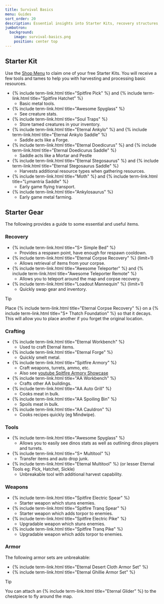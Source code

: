 ```yaml
---
title: Survival Basics
menu: Guides
sort_order: 20
description: Essential insights into Starter Kits, recovery structures, early crafting, and key tools for success.
jumbotron:
  background:
    image: survival-basics.png
    position: center top
---
```


## Starter Kit

Use the [Shop Menu](../shop-menu) to claim one of your free Starter Kits. You will receive a few tools and tames to help you with harvesting and processing basic resources.

- {% include term-link.html title="Spitfire Pick" %} and {% include term-link.html title="Spitfire Hatchet" %}
  - Basic metal tools.
- {% include term-link.html title="Awesome Spyglass" %}
  - See creature stats.
- {% include term-link.html title="Soul Traps" %}
  - Store tamed creatures in your inventory.
- {% include term-link.html title="Eternal Ankylo" %} and {% include term-link.html title="Eternal Ankylo Saddle" %}
  - Saddle acts like a Forge.
- {% include term-link.html title="Eternal Doedicurus" %} and {% include term-link.html title="Eternal Doedicurus Saddle" %}
  - Saddle acts like a Mortar and Pestle
- {% include term-link.html title="Eternal Stegosaurus" %} and {% include term-link.html title="Eternal Stegosaurus Saddle" %}
  - Harvests additional resource types when gathering resources.
- {% include term-link.html title="Moth" %} and {% include term-link.html title="Lymantria Saddle" %}
  - Early game flying transport.
- {% include term-link.html title="Ankylosaurus" %}
  - Early game metal farming.

## Starter Gear

The following provides a guide to some essential and useful items.

### Recovery

- {% include term-link.html title="S+ Simple Bed" %}
  - Provides a respawn point, have enough for respawn cooldown.
- {% include term-link.html title="Eternal Corpse Recovery" %} (limit=1)
  - Allows retrieval of items from your corpse.
- {% include term-link.html title="Awesome Teleporter" %} and {% include term-link.html title="Awesome Teleporter Remote" %}
  - Allows you to teleport around the map and corpse recovery.
- {% include term-link.html title="Loadout Mannequin" %} (limit=1)
  - Quickly swap gear and inventory.
  
<div class="markdown-alert markdown-alert-tip">
<p class="markdown-alert-title">Tip</p>
<p>Place {% include term-link.html title="Eternal Corpse Recovery" %} on a {% include term-link.html title="S+ Thatch Foundation" %} so that it decays.  This will allow you to place another if you forget the original location.</p>
</div>

### Crafting

- {% include term-link.html title="Eternal Workbench" %}
  - Used to craft Eternal items.
- {% include term-link.html title="Eternal Forge" %}
  - Quickly smelt metal.
- {% include term-link.html title="Spitfire Armory" %}
  - Craft weapons, turrets, ammo, etc.
  - Also see [youtube Spitfire Armory Showcase](https://www.youtube.com/watch?v=Naniu1xnSMQ)
- {% include term-link.html title="AA Workbench" %}
  - Crafts other AA buildings.
- {% include term-link.html title="AA Auto Grill" %}
  - Cooks meat in bulk.
- {% include term-link.html title="AA Spoiling Bin" %}
  - Spoils meat in bulk.
- {% include term-link.html title="AA Cauldron" %}
  - Cooks recipes quickly (eg Mindwipe).

### Tools

- {% include term-link.html title="Awesome Spyglass" %}
  - Allows you to easily see dinos stats as well as outlining dinos players and turrets.
- {% include term-link.html title="S+ Multitool" %}
  - Transfer items and auto drop junk.
- {% include term-link.html title="Eternal Multitool" %} (or lesser Eternal Tools eg: Pick, Hatchet, Sickle)
  - Unbreakable tool with additional harvest capability.

### Weapons

- {% include term-link.html title="Spitfire Electric Spear" %}
  - Starter weapon which stuns enemies.
- {% include term-link.html title="Spitfire Tranq Spear" %}
  - Starter weapon which adds torpor to enemies.
- {% include term-link.html title="Spitfire Electric Pike" %}
  - Upgradable weapon which stuns enemies.
- {% include term-link.html title="Spitfire Tranq Pike" %}
  - Upgradable weapon which adds torpor to enemies.

### Armor

The following armor sets are unbreakable:

- {% include term-link.html title="Eternal Desert Cloth Armor Set" %}
- {% include term-link.html title="Eternal Ghillie Armor Set" %}

<div class="markdown-alert markdown-alert-tip">
<p class="markdown-alert-title">Tip</p>
<p>You can attach an {% include term-link.html title="Eternal Glider" %} to the chestpiece to fly around the map.</p>
</div>

